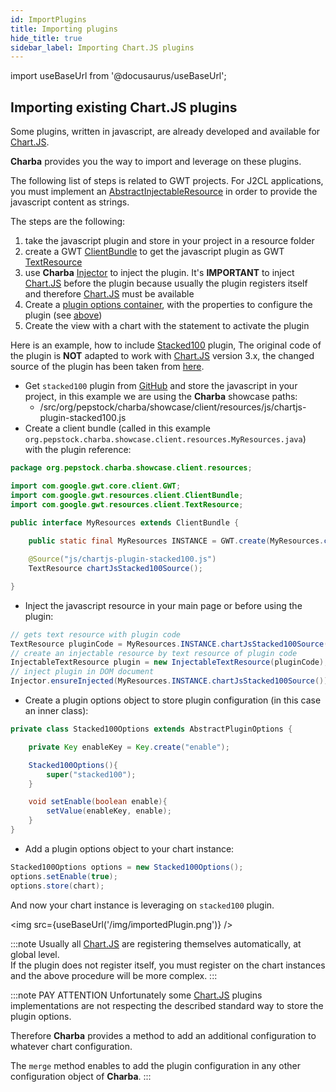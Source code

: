 ```yaml
---
id: ImportPlugins
title: Importing plugins
hide_title: true
sidebar_label: Importing Chart.JS plugins
---
```

import useBaseUrl from '@docusaurus/useBaseUrl';

## Importing existing Chart.JS plugins 

Some plugins, written in javascript, are already developed and available for [Chart.JS](http://www.chartjs.org/).

**Charba** provides you the way to import and leverage on these plugins.

The following list of steps is related to GWT projects. For J2CL applications, you must implement an [AbstractInjectableResource](https://pepstock-org.github.io/Charba/4.0/org/pepstock/charba/client/resources/AbstractInjectableResource.html) in order to provide the javascript content as strings.

The steps are the following:

 1. take the javascript plugin and store in your project in a resource folder 
 1. create a GWT [ClientBundle](http://www.gwtproject.org/doc/latest/DevGuideClientBundle.html) to get the javascript plugin as GWT [TextResource](http://www.gwtproject.org/doc/latest/DevGuideClientBundle.html#TextResource)
 1. use **Charba** [Injector](https://pepstock-org.github.io/Charba/4.0/org/pepstock/charba/client/Injector.html) to inject the plugin. It's **IMPORTANT** to inject [Chart.JS](http://www.chartjs.org/) before the plugin because usually the plugin registers itself and therefore [Chart.JS](http://www.chartjs.org/) must be available
 1. Create a [plugin options container](https://pepstock-org.github.io/Charba/4.0/org/pepstock/charba/client/plugins/AbstractPluginOptions.html), with the properties to configure the plugin (see [above](Plugins#options))
 1. Create the view with a chart with the statement to activate the plugin

Here is an example, how to include [Stacked100](https://github.com/y-takey/chartjs-plugin-stacked100) plugin, The original code of the plugin is **NOT** adapted to work with [Chart.JS](http://www.chartjs.org/) version 3.x, the changed source of the plugin has been taken from [here](https://raw.githubusercontent.com/pepstock-org/Charba-Showcase/master/src/org/pepstock/charba/showcase/client/resources/js/chartjs-plugin-stacked100.js).

 * Get `stacked100` plugin from [GitHub](https://raw.githubusercontent.com/pepstock-org/Charba-Showcase/master/src/org/pepstock/charba/showcase/client/resources/js/chartjs-plugin-stacked100.js) and store the javascript in your project, in this example we are using the **Charba** showcase paths:
    * /src/org/pepstock/charba/showcase/client/resources/js/chartjs-plugin-stacked100.js
 * Create a client bundle (called in this example `org.pepstock.charba.showcase.client.resources.MyResources.java`) with the plugin reference:

```java
package org.pepstock.charba.showcase.client.resources;

import com.google.gwt.core.client.GWT;
import com.google.gwt.resources.client.ClientBundle;
import com.google.gwt.resources.client.TextResource;

public interface MyResources extends ClientBundle {
	
	public static final MyResources INSTANCE = GWT.create(MyResources.class);

	@Source("js/chartjs-plugin-stacked100.js")
	TextResource chartJsStacked100Source();

}    
```

 * Inject the javascript resource in your main page or before using the plugin:

```java
// gets text resource with plugin code
TextResource pluginCode = MyResources.INSTANCE.chartJsStacked100Source();
// create an injectable resource by text resource of plugin code
InjectableTextResource plugin = new InjectableTextResource(pluginCode);
// inject plugin in DOM document
Injector.ensureInjected(MyResources.INSTANCE.chartJsStacked100Source());
```
 
 * Create a plugin options object to store plugin configuration (in this case an inner class):
 
```java
private class Stacked100Options extends AbstractPluginOptions {

	private Key enableKey = Key.create("enable");

	Stacked100Options(){
		super("stacked100");
	}

	void setEnable(boolean enable){
		setValue(enableKey, enable);
	}
} 
```

 * Add a plugin options object to your chart instance:

```java
Stacked100Options options = new Stacked100Options();
options.setEnable(true);
options.store(chart);
```

And now your chart instance is leveraging on `stacked100` plugin.

<img src={useBaseUrl('/img/importedPlugin.png')} />

:::note
Usually all [Chart.JS](http://www.chartjs.org/) are registering themselves automatically, at global level.<br/>If the plugin does not register itself, you must register on the chart instances and the above procedure will be more complex.
:::

:::note PAY ATTENTION
Unfortunately some [Chart.JS](https://www.chartjs.org/docs/3.4.0/developers/plugins.html#plugin-options) plugins implementations are not respecting the described standard way to store the plugin options.

Therefore **Charba** provides a method to add an additional configuration to whatever chart configuration.

The `merge` method enables to add the plugin configuration in any other configuration object of **Charba**. 
:::
